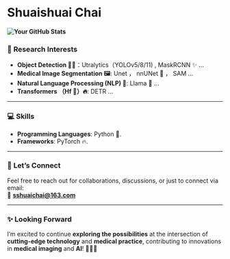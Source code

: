 #  **Shuaishuai Chai** 

**![Your GitHub Stats](https://github-readme-stats.vercel.app/api?username=sshuaichai&show_icons=true&theme=transparent&hide_rank=true)**

### 🔬 **Research Interests**
- **Object Detection 🕵️‍♂️**：Utralytics（YOLOv5/8/11) , MaskRCNN ✨ ...
- **Medical Image Segmentation 🖼️**: Unet ， nnUNet 🎃 ， SAM ...
- **Natural Language Processing (NLP) 🤖**: Llama 🦙 ...
- **Transformers （Hf 🤗）🔥**:  DETR  ...
---

### 💻 **Skills**
- **Programming Languages**: Python 🐍. 
- **Frameworks**: PyTorch 🔥.
---

### 📧 **Let’s Connect**
Feel free to reach out for collaborations, discussions, or just to connect via email:  
📩 **sshuaichai@163.com**

---

### ✨ **Looking Forward**
I’m excited to continue **exploring the possibilities** at the intersection of **cutting-edge technology** and **medical practice**, contributing to innovations in **medical imaging** and **AI**! 🚀🚀🚀

